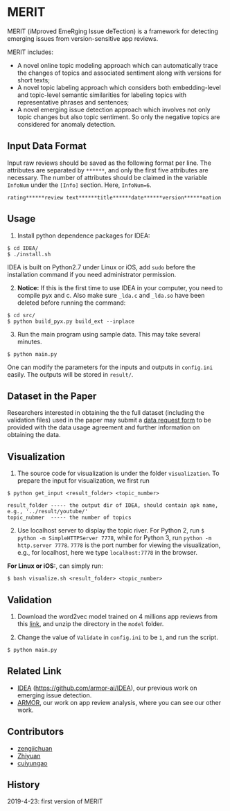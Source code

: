 # MERIT
MERIT (iMproved EmeRging Issue deTection) is a framework for detecting emerging issues from version-sensitive app reviews.

MERIT includes:
 * A novel online topic modeling approach which can automatically trace the changes of topics and associated sentiment along with versions for short texts;
 * A novel topic labeling approach which considers both embedding-level and topic-level semantic similarities for labeling topics with representative phrases and sentences;
 * A novel emerging issue detection approach which involves not only topic changes but also topic sentiment. So only the negative topics are considered for anomaly detection.
 
 



## Input Data Format
Input raw reviews should be saved as the following format per line. The attributes are separated by `******`, and only the first five attributes are necessary. The number of attributes should be claimed in the variable `InfoNum` under the `[Info]` section. Here, `InfoNum=6`.

```
rating******review text******title******date******version******nation
```

## Usage
1. Install python dependence packages for IDEA:

```
$ cd IDEA/
$ ./install.sh
```
IDEA is built on Python2.7 under Linux or iOS, add `sudo` before the installation command if you need administrator permission.

2. **Notice:** If this is the first time to use IDEA in your computer, you need to compile pyx and c. Also make sure `_lda.c` and `_lda.so` have been deleted before running the command:

```
$ cd src/
$ python build_pyx.py build_ext --inplace
```

3. Run the main program using sample data. This may take several minutes.

```
$ python main.py
```

One can modify the parameters for the inputs and outputs in `config.ini` easily. The outputs will be stored in `result/`.

## Dataset in the Paper
Researchers interested in obtaining the the full dataset (including the validation files) used in the paper may submit a [data request form](https://goo.gl/forms/nAAkSa5o5yrSIaPr2) to be provided with the data usage agreement and further information on obtaining the data.


## Visualization
1. The source code for visualization is under the folder `visualization`. To prepare the input for visualization, we first run

```
$ python get_input <result_folder> <topic_number>

result_folder ----- the output dir of IDEA, should contain apk name, e.g., '../result/youtube/'
topic_nubmer  ----- the number of topics
```

2. Use localhost server to display the topic river. For Python 2, run `$ python -m SimpleHTTPServer 7778`, while for Python 3, run `python -m http.server 7778`. `7778` is the port number for viewing the visualization, e.g., for localhost, here we type `localhost:7778` in the browser.

**For Linux or iOS:**, can simply run:

```
$ bash visualize.sh <result_folder> <topic_number>
```

## Validation
1. Download the word2vec model trained on 4 millions app reviews from this [link](https://www.dropbox.com/s/et4n6sj3k94ku2s/wv.zip?dl=0), and unzip the directory in the `model` folder.

2. Change the value of `Validate` in `config.ini` to be `1`, and run the script.

```
$ python main.py
```

## Related Link

* [IDEA](https://github.com/armor-ai/IDEA) (https://github.com/armor-ai/IDEA), our previous work on emerging issue detection.
* [ARMOR](https://remine-lab.github.io/), our work on app review analysis, where you can see our other work.

## Contributors
* [zengjichuan](https://github.com/zengjichuan)
* [Zhiyuan](https://github.com/preke)
* [cuiyungao](https://github.com/cuiyungao)


## History
2019-4-23: first version of MERIT
